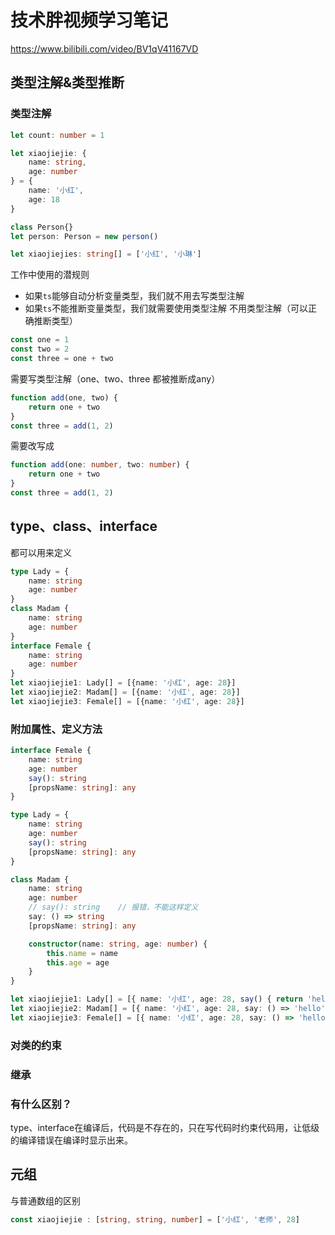 # 技术胖视频学习笔记
https://www.bilibili.com/video/BV1qV41167VD

## 类型注解&类型推断
### 类型注解
``` ts
let count: number = 1

let xiaojiejie: {
    name: string,
    age: number
} = {
    name: '小红',
    age: 18
}

class Person{}
let person: Person = new person()

let xiaojiejies: string[] = ['小红', '小琳']
```
工作中使用的潜规则
- 如果`ts`能够自动分析变量类型，我们就不用去写类型注解
- 如果`ts`不能推断变量类型，我们就需要使用类型注解
不用类型注解（可以正确推断类型）
``` ts
const one = 1
const two = 2
const three = one + two
```
需要写类型注解（one、two、three 都被推断成any）
``` ts
function add(one, two) {
    return one + two
}
const three = add(1, 2)
```
需要改写成
``` ts
function add(one: number, two: number) {
    return one + two
}
const three = add(1, 2)
```
## type、class、interface
都可以用来定义
``` ts
type Lady = {
    name: string
    age: number
}
class Madam {
    name: string
    age: number
}
interface Female {
    name: string
    age: number
}
let xiaojiejie1: Lady[] = [{name: '小红', age: 28}]
let xiaojiejie2: Madam[] = [{name: '小红', age: 28}]
let xiaojiejie3: Female[] = [{name: '小红', age: 28}]
```
### 附加属性、定义方法

```ts
interface Female {
    name: string
    age: number
    say(): string
    [propsName: string]: any
}

type Lady = {
    name: string
    age: number
    say(): string
    [propsName: string]: any
}

class Madam {
    name: string
    age: number
    // say(): string    // 报错，不能这样定义
    say: () => string
    [propsName: string]: any

    constructor(name: string, age: number) {
        this.name = name
        this.age = age
    }
}

let xiaojiejie1: Lady[] = [{ name: '小红', age: 28, say() { return 'hello' }, hobby: '爬山' }]
let xiaojiejie2: Madam[] = [{ name: '小红', age: 28, say: () => 'hello', hobby: '爬山' }]
let xiaojiejie3: Female[] = [{ name: '小红', age: 28, say: () => 'hello', hobby: '爬山' }]
```

### 对类的约束

### 继承

### 有什么区别？

type、interface在编译后，代码是不存在的，只在写代码时约束代码用，让低级的编译错误在编译时显示出来。

## 元组
与普通数组的区别
``` ts
const xiaojiejie : [string, string, number] = ['小红', '老师', 28]
```